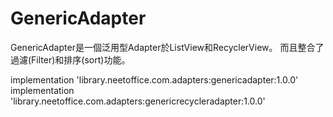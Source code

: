 # GenericAdapter
GenericAdapter是一個泛用型Adapter於ListView和RecyclerView。
而且整合了過濾(Filter)和排序(sort)功能。

implementation 'library.neetoffice.com.adapters:genericadapter:1.0.0'
implementation 'library.neetoffice.com.adapters:genericrecycleradapter:1.0.0'
